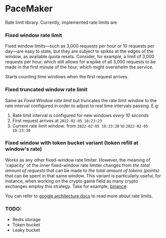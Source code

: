 # PaceMaker

Rate limit library. Currently, implemented rate limits are

### Fixed window rate limit

Fixed window limits—such as 3,000 requests per hour or 10 requests per day—are easy
to state, but they are subject to spikes at the edges of the window, as
available quota resets. Consider, for example, a limit of 3,000 requests per
hour, which still allows for a spike of all 3,000 requests to be made in
the first minute of the hour, which might overwhelm the service. 

Starts counting time windows when the first request arrives.

### Fixed truncated window rate limit

Same as _Fixed Window rate limit_ but truncates the rate limit window to the rate
interval configured in order to adjust to real time intervals passing. E.g:

1. Rate limit interval is configured for new windows *every 10 seconds*
2. First request arrives at `2022-02-05 10:23:23`
3. Current rate limit window: from `2022-02-05 10:23:20` to `2022-02-05 10:23:30`

### Fixed window with token bucket variant (token refill at window's rate)

Works as any other fixed-window rate limiter. However, the meaning of 'capacity' of the
inner fixed-window rate limiter changes from _the total amount of requests_ that can be made to
_the total amount of tokens (points)_ that can be spent in that same window. This variant is particularly
useful, for instance, when working on the crypto game field as many crypto exchanges employ this
strategy. Take for example, [binance](https://www.binance.com/en/support/faq/360004492232).

You can refer to [google architecture docs](https://cloud.google.com/architecture/rate-limiting-strategies-techniques#techniques-enforcing-rate-limits)
to read more about rate limits.


### TODO:

- Redis storage
- Token bucket 
- Leaky bucket